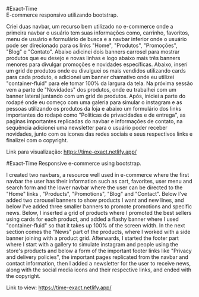 #Exact-Time<br>
E-commerce responsivo utilizando bootstrap.

Criei duas navbar, um recurso bem utilizado no e-commerce onde a primeira navbar o usuário tem suas informações como, carrinho, favoritos, menu de usuário e formulário de busca e a navbar inferior onde o usuário pode ser direcionado para os links "Home", "Produtos", "Promoções", "Blog" e "Contato". Abaixo adicinei dois banners carrosel para mostrar produtos que eu desejo e novas linhas e logo abaixo mais três banners menores para divulgar promoções e novidades específicas. Abaixo, inseri um grid de produtos onde eu divulguei os mais vendidos utilizando cards para cada produto, e adicionei um banner chamativo onde eu utilizei "container-fluid" para ele tomar 100% da largura da tela. Na próxima sessão vem a parte de "Novidades" dos produtos, onde eu trabalhei com um banner lateral juntando com um grid de produtos. Após, iniciei a parte do rodapé onde eu começo com uma galeria para simular o instagram e as pessoas utilizando os produtos da loja e abaixo um formulário dos links importantes do rodapé como "Políticas de privacidades e de entrega", as paginas importantes replicadas do navbar e informações de contato, na sequência adicionei uma newsletter para o usuário poder receber novidades, junto com os icones das redes sociais e seus respectivos links e finalizei com o copyright.

Link para visualização: https://time-exact.netlify.app/


#Exact-Time
Responsive e-commerce using bootstrap.

I created two navbars, a resource well used in e-commerce where the first navbar the user has their information such as cart, favorites, user menu and search form and the lower navbar where the user can be directed to the "Home" links , "Products", "Promotions", "Blog" and "Contact". Below I've added two carousel banners to show products I want and new lines, and below I've added three smaller banners to promote promotions and specific news. Below, I inserted a grid of products where I promoted the best sellers using cards for each product, and added a flashy banner where I used "container-fluid" so that it takes up 100% of the screen width. In the next section comes the "News" part of the products, where I worked with a side banner joining with a product grid. Afterwards, I started the footer part where I start with a gallery to simulate instagram and people using the store's products and below a form of the important footer links like "Privacy and delivery policies", the important pages replicated from the navbar and contact information, then I added a newsletter for the user to receive news, along with the social media icons and their respective links, and ended with the copyright.

Link to view: https://time-exact.netlify.app/
